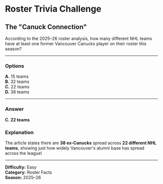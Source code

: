 # Roster Trivia Challenge

## The "Canuck Connection"

According to the 2025–26 roster analysis, how many different NHL teams have at least one former Vancouver Canucks player on their roster this season?

---

### Options

**A.** 15 teams  
**B.** 32 teams  
**C.** 22 teams  
**D.** 38 teams

---

### Answer

**C. 22 teams**

### Explanation

The article states there are **38 ex-Canucks** spread across **22 different NHL teams**, showing just how widely Vancouver's alumni base has spread across the league!

---

**Difficulty:** Easy  
**Category:** Roster Facts  
**Season:** 2025–26
